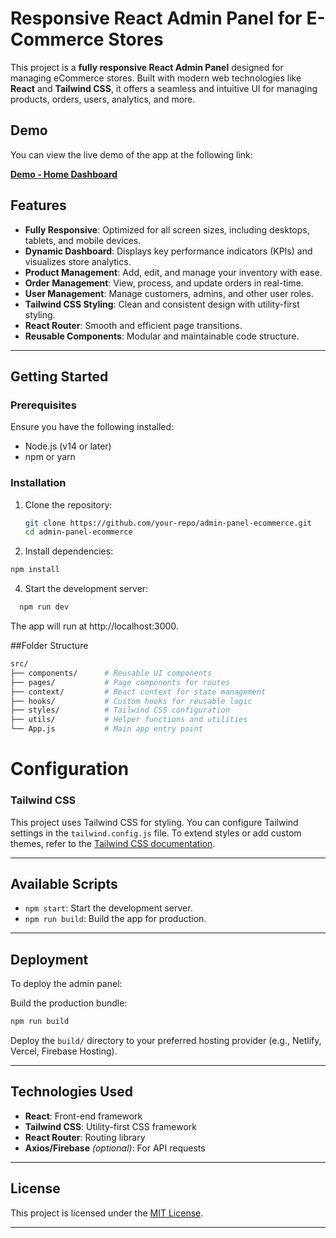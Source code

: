 # Responsive React Admin Panel for E-Commerce Stores

This project is a **fully responsive React Admin Panel** designed for managing eCommerce stores. Built with modern web technologies like **React** and **Tailwind CSS**, it offers a seamless and intuitive UI for managing products, orders, users, analytics, and more. 

##  **Demo**

You can view the live demo of the app at the following link:

**[Demo - Home Dashboard]([https://wamiq319.github.io/home/dashboard](https://wamiq319.github.io/React-Admin-panel/))**

## Features

- **Fully Responsive**: Optimized for all screen sizes, including desktops, tablets, and mobile devices.
- **Dynamic Dashboard**: Displays key performance indicators (KPIs) and visualizes store analytics.
- **Product Management**: Add, edit, and manage your inventory with ease.
- **Order Management**: View, process, and update orders in real-time.
- **User Management**: Manage customers, admins, and other user roles.
- **Tailwind CSS Styling**: Clean and consistent design with utility-first styling.
- **React Router**: Smooth and efficient page transitions.
- **Reusable Components**: Modular and maintainable code structure.

---

## Getting Started

### Prerequisites

Ensure you have the following installed:
- Node.js (v14 or later)
- npm or yarn

### Installation

1. Clone the repository:
   ```bash
   git clone https://github.com/your-repo/admin-panel-ecommerce.git
   cd admin-panel-ecommerce
   ```
2. Install dependencies:
  ```bash
  npm install
   ```
4. Start the development server:
```bash
  npm run dev
 ```
The app will run at http://localhost:3000.

##Folder Structure
```bash
src/
├── components/      # Reusable UI components
├── pages/           # Page components for routes
├── context/         # React context for state management
├── hooks/           # Custom hooks for reusable logic
├── styles/          # Tailwind CSS configuration
├── utils/           # Helper functions and utilities
└── App.js           # Main app entry point
```
# Configuration

### Tailwind CSS

This project uses Tailwind CSS for styling. You can configure Tailwind settings in the `tailwind.config.js` file. To extend styles or add custom themes, refer to the [Tailwind CSS documentation](https://tailwindcss.com/docs/configuration).

---

## Available Scripts

- `npm start`: Start the development server.
- `npm run build`: Build the app for production.

---

## Deployment

To deploy the admin panel:

 Build the production bundle:
   ```bash
   npm run build
   ```
Deploy the `build/` directory to your preferred hosting provider (e.g., Netlify, Vercel, Firebase Hosting).

---

## Technologies Used

- **React**: Front-end framework
- **Tailwind CSS**: Utility-first CSS framework
- **React Router**: Routing library
- **Axios/Firebase** *(optional)*: For API requests

---

## License

This project is licensed under the [MIT License](LICENSE).

---
   
